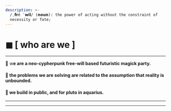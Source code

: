 ```yaml
---
description: >-
  /ˌ𝗳𝗿ē ˈ𝘄𝗶𝗹/ (𝗻𝗼𝘂𝗻): the power of acting without the constraint of
  necessity or fate;
---
```


# ◼ \[ who are we ]

****

**🌹** w**e are a neo-cypherpunk free-will based futuristic magick party.**

#### **🌹 the problems we are solving are related to the assumption that reality is unbounded.**

#### **🌹 we build in public, and for pluto in aquarius.**

****

****
